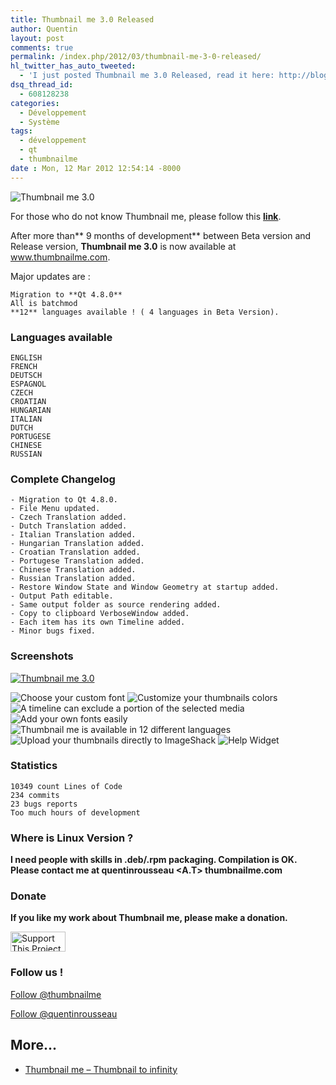 ```yaml
---
title: Thumbnail me 3.0 Released
author: Quentin
layout: post
comments: true
permalink: /index.php/2012/03/thumbnail-me-3-0-released/
hl_twitter_has_auto_tweeted:
  - 'I just posted Thumbnail me 3.0 Released, read it here: http://blog.quentinrousseau.fr/?p=369'
dsq_thread_id:
  - 608128238
categories:
  - Développement
  - Système
tags:
  - développement
  - qt
  - thumbnailme
date : Mon, 12 Mar 2012 12:54:14 -8000
---
```


![Thumbnail me 3.0](/assets/wp-content/uploads/2012/02/about1.png)

For those who do not know Thumbnail me, please follow this <strong><a href="http://blog.quentinrousseau.fr/index.php/2011/08/thumbnail-me-vignettez-a-linfini/" target="_blank">link</a></strong>.

After more than** 9 months of development** between Beta version and Release version, **Thumbnail me 3.0** is now available at <a href="http://www.thumbnailme.com" target="_blank">www.thumbnailme.com</a>.

Major updates are :

```plain
Migration to **Qt 4.8.0**
All is batchmod
**12** languages available ! ( 4 languages in Beta Version).
```

### Languages available

```plain
ENGLISH
FRENCH
DEUTSCH
ESPAGNOL
CZECH
CROATIAN
HUNGARIAN
ITALIAN
DUTCH
PORTUGESE
CHINESE
RUSSIAN
```

### Complete Changelog

```plain
- Migration to Qt 4.8.0.
- File Menu updated.
- Czech Translation added.
- Dutch Translation added.
- Italian Translation added.
- Hungarian Translation added.
- Croatian Translation added.
- Portugese Translation added.
- Chinese Translation added.
- Russian Translation added.
- Restore Window State and Window Geometry at startup added.
- Output Path editable.
- Same output folder as source rendering added.
- Copy to clipboard VerboseWindow added.
- Each item has its own Timeline added.
- Minor bugs fixed.
```

### Screenshots


[![Thumbnail me 3.0](/assets/wp-content/uploads/2012/02/about1.png)](http://www.thumbnailme.com)

![Choose your custom font](/assets/wp-content/uploads/2012/02/01-FontsPicker.jpg)
![Customize your thumbnails colors](/assets/wp-content/uploads/2012/02/02-ColorPicker.jpg)
![A timeline can exclude a portion of the selected media](/assets/wp-content/uploads/2012/02/03-Timeline.jpg)
![Add your own fonts easily](/assets/wp-content/uploads/2012/02/04-FontsSettings.jpg)
![Thumbnail me is available in 12 different languages](/assets/wp-content/uploads/2012/02/05-LanguagesSettings.jpg)
![Upload your thumbnails directly to ImageShack](/assets/wp-content/uploads/2012/02/06-Upload.jpg)
![Help Widget](/assets/wp-content/uploads/2012/02/08-Help.jpg)

### Statistics

```plain
10349 count Lines of Code
234 commits
23 bugs reports
Too much hours of development
```

### Where is Linux Version ?

**I need people with skills in .deb/.rpm packaging. Compilation is OK. Please contact me at quentinrousseau <A.T> thumbnailme.com**

### Donate

**If you like my work about Thumbnail me, please make a donation.**

[<img src="http://images.sourceforge.net/images/project-support.jpg" alt="Support This Project" width="88" height="32" border="0" />][1] 

### Follow us !

<a class="twitter-follow-button" href="https://twitter.com/thumbnailme" data-show-count="false">Follow @thumbnailme</a>  


<a class="twitter-follow-button" href="https://twitter.com/quentinrousseau" data-show-count="false">Follow @quentinrousseau</a>  


## More...

*   <a href="http://www.thumbnailme.com" title="Thumbnail me &#8211; Thumbnail to infinity" rel="nofollow">Thumbnail me &#8211; Thumbnail to infinity</a>

 [1]: http://www.thumbnailme.com